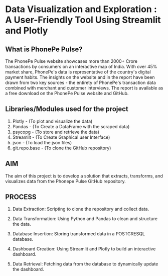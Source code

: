 # Data Visualization and Exploration : A User-Friendly Tool Using Streamlit and Plotly

## What is PhonePe Pulse?

The PhonePe Pulse website showcases more than 2000+ Crore transactions by consumers on an interactive map of India. With over 45% market share, PhonePe's data is representative of the country's digital payment habits. The insights on the website and in the report have been drawn from two key sources - the entirety of PhonePe's transaction data combined with merchant and customer interviews. The report is available as a free download on the PhonePe Pulse website and GitHub.

## Libraries/Modules used for the project

  1. Plotly - (To plot and visualize the data)
  2. Pandas - (To Create a DataFrame with the scraped data)
  3. psycopg - (To store and retrieve the data)
  4. Streamlit - (To Create Graphical user Interface)
  6. json - (To load the json files)
  7. git.repo.base - (To clone the GitHub repository)

## AIM
The aim of this project is to develop a solution that extracts, transforms, and visualizes data from the Phonepe Pulse GitHub repository.

## PROCESS
 1. Data Extraction: Scripting to clone the repository and collect data.
  
 2. Data Transformation: Using Python and Pandas to clean and structure the data.
  
 3. Database Insertion: Storing transformed data in a POSTGRESQL database.
  
 4. Dashboard Creation: Using Streamlit and Plotly to build an interactive dashboard.
  
 5. Data Retrieval: Fetching data from the database to dynamically update the dashboard.

